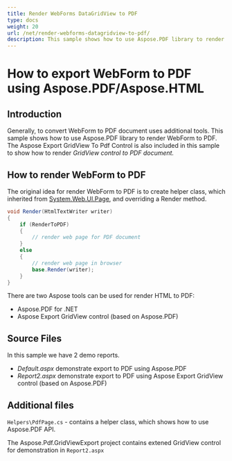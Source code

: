 ```yaml
---
title: Render WebForms DataGridView to PDF
type: docs
weight: 20
url: /net/render-webforms-datagridview-to-pdf/
description: This sample shows how to use Aspose.PDF library to render WebForm to PDF. 
---
```

# How to export WebForm to PDF using Aspose.PDF/Aspose.HTML

## Introduction

Generally, to convert WebForm to PDF document uses additional tools. This sample shows how to use Aspose.PDF library to render WebForm to PDF. The Aspose Export GridView To Pdf Control is also included in this sample to show how to render _GridView control to PDF document._

## How to render WebForm to PDF

The original idea for render WebForm to PDF is to create helper class, which inherited from [System.Web.UI.Page](https://msdn.microsoft.com/en-US/library/System.Web.UI.Page.aspx), and overriding a Render method.</em></p>

```csharp
void Render(HtmlTextWriter writer)
{
    if (RenderToPDF)
    {
        // render web page for PDF document
    }
    else
    {
        // render web page in browser
        base.Render(writer);
    }
}
```

There are two Aspose tools can be used for render HTML to PDF:

- Aspose.PDF for .NET
- Aspose Export GridView control (based on Aspose.PDF)

## Source Files

In this sample we have 2 demo reports.

- _Default.aspx_ demonstrate export to PDF using Aspose.PDF
- _Report2.aspx_ demonstrate export to PDF using Aspose Export GridView control (based on Aspose.PDF)

## Additional files

`Helpers\PdfPage.cs` - contains a helper class, which shows how to use Aspose.PDF API.</em>

The Aspose.Pdf.GridViewExport project contains extened GridView control for demonstration in `Report2.aspx`
